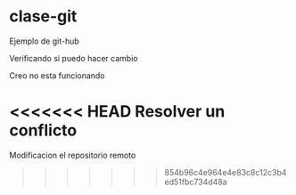 # clase-git
Ejemplo de git-hub

Verificando si puedo hacer cambio

Creo no esta funcionando

<<<<<<< HEAD
Resolver un conflicto
=======
Modificacion el repositorio remoto

>>>>>>> 854b96c4e964e4e83c8c12c3b4ed51fbc734d48a
